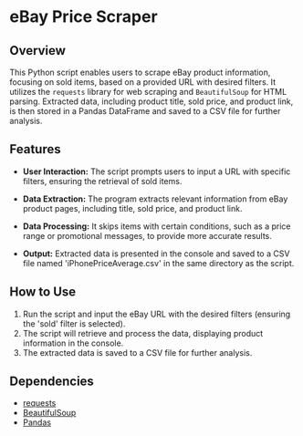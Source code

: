 # eBay Price Scraper

## Overview

This Python script enables users to scrape eBay product information, focusing on sold items, based on a provided URL with desired filters. It utilizes the `requests` library for web scraping and `BeautifulSoup` for HTML parsing. Extracted data, including product title, sold price, and product link, is then stored in a Pandas DataFrame and saved to a CSV file for further analysis.

## Features

- **User Interaction:** The script prompts users to input a URL with specific filters, ensuring the retrieval of sold items.
  
- **Data Extraction:** The program extracts relevant information from eBay product pages, including title, sold price, and product link.

- **Data Processing:** It skips items with certain conditions, such as a price range or promotional messages, to provide more accurate results.

- **Output:** Extracted data is presented in the console and saved to a CSV file named 'iPhonePriceAverage.csv' in the same directory as the script.

## How to Use

1. Run the script and input the eBay URL with the desired filters (ensuring the 'sold' filter is selected).
2. The script will retrieve and process the data, displaying product information in the console.
3. The extracted data is saved to a CSV file for further analysis.

## Dependencies

- [requests](https://docs.python-requests.org/en/master/)
- [BeautifulSoup](https://www.crummy.com/software/BeautifulSoup/)
- [Pandas](https://pandas.pydata.org/)



